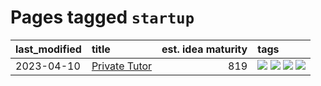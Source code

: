 # Pages tagged `startup`

|last_modified|title|est. idea maturity|tags
|:---|:---|---:|:---|
|2023-04-10|[Private Tutor](../private_tutor.md)|819|[![](https://img.shields.io/badge/tag-AI-83cbca)](../tags/AI.md) [![](https://img.shields.io/badge/tag-discussion-e33481)](../tags/discussion.md) [![](https://img.shields.io/badge/tag-education-4d5a4)](../tags/education.md) [![](https://img.shields.io/badge/tag-startup-b59164)](../tags/startup.md)|